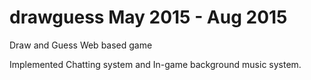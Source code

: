 # drawguess May 2015 - Aug 2015
Draw and Guess Web based game

Implemented Chatting system and In-game background music system.

